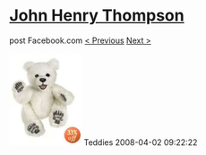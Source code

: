 # [John Henry Thompson](../README.md)
post Facebook.com
[< Previous](2008-04-02-13.md) [Next >](2008-04-02-15.md)

[![](../media/2008-04-02/Teddies-13.jpg)](../README.md)
Teddies
2008-04-02 09:22:22